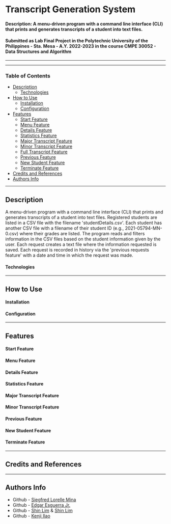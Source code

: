 # Transcript Generation System

#### Description: A menu-driven program with a command line interface (CLI) that prints and generates transcripts of a student into text files.

#### Submitted as Lab Final Project in the Polytechnic University of the Philippines - Sta. Mesa - A.Y. 2022-2023 in the course CMPE 30052 - Data Structures and Algorithm

---

<!-- PICTURE HERE -->

---

### Table of Contents
- [Description]()
    - [Technologies]()
- [How to Use]()
    - [Installation]()
    - [Configuration]()
- [Features]()
    - [Start Feature]()
    - [Menu Feature]()
    - [Details Feature]()
    - [Statistics Feature]()
    - [Major Transcript Feature]()
    - [Minor Transcript Feature]()
    - [Full Transcript Feature]()
    - [Previous Feature]()
    - [New Student Feature]()
    - [Terminate Feature]()
- [Credits and References]()
- [Authors Info]()

--- 

## Description
A menu-driven program with a command line interface (CLI) that prints and generates transcripts of a student into text files. Registered students are listed in a CSV file with the filename 'studentDetails.csv'. Each student has another CSV file with a filename of their student ID (e.g., 2021-05794-MN-0.csv) where their grades are listed. The program reads and filters information in the CSV files based on the student information given by the user. Each request creates a text file where the information requested is saved. Each request is recorded in history via the 'previous requests feature' with a date and time in which the request was made.

#### Technologies

---

## How to Use

#### Installation
<!-- FORK REPO -->

#### Configuration
<!-- HOW TO EDIT OR RECREATE CSV FILES, TELLING FORMAT -->

---

## Features

#### Start Feature

#### Menu Feature

#### Details Feature

#### Statistics Feature

#### Major Transcript Feature

#### Minor Transcript Feature

#### Previous Feature

#### New Student Feature

#### Terminate Feature

---

## Credits and References

---

## Authors Info
- Github - [Siegfred Lorelle Mina](https://github.com/SiegfredLorelle)
- Github - [Edgar Esguerra Jr.](https://github.com/edgarpesguerrajr)
- Github - [Shin Lim](https://github.com/ShinayLim) & [Shin Lim](https://github.com/shinlim12)
- Github - [Kenji Ilao](https://github.com/KenjiIlao)




